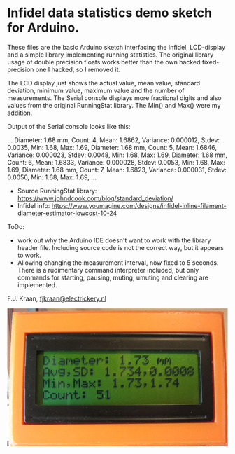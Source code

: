 # Infidel data statistics demo sketch for Arduino.

These files are the basic Arduino sketch interfacing the Infidel, LCD-display and a simple library implementing running statistics. 
The original library usage of double precision floats works better than the own hacked fixed-precision one I hacked, so I removed it.

The LCD display just shows the actual value, mean value, standard deviation, minimum value, maximum value and the number of measurements. 
The Serial console displays more fractional digits and also values from the original RunningStat library. The Min() and Max() were my addition.

Output of the Serial console looks like this:

  ...
  Diameter: 1.68 mm, Count: 4, Mean: 1.6862, Variance: 0.000012, Stdev: 0.0035, Min: 1.68, Max: 1.69,
  Diameter: 1.68 mm, Count: 5, Mean: 1.6846, Variance: 0.000023, Stdev: 0.0048, Min: 1.68, Max: 1.69,
  Diameter: 1.68 mm, Count: 6, Mean: 1.6833, Variance: 0.000028, Stdev: 0.0053, Min: 1.68, Max: 1.69,
  Diameter: 1.68 mm, Count: 7, Mean: 1.6823, Variance: 0.000031, Stdev: 0.0056, Min: 1.68, Max: 1.69,
  ...

* Source RunningStat library: https://www.johndcook.com/blog/standard_deviation/
* Infidel info: https://www.youmagine.com/designs/infidel-inline-filament-diameter-estimator-lowcost-10-24

ToDo:
* work out why the Arduino IDE doesn't want to work with the library header file. Including source code is not the correct way, but it appears to work.
* Allowing changing the measurement interval, now fixed to 5 seconds. There is a rudimentary command interpreter included, 
 but only commands for starting, pausing, muting, umuting and clearing are implemented.

F.J. Kraan, fjkraan@electrickery.nl

<img src="InfidelV0.3LCD.jpg" alt="Screenshot of the LCD showing actual diameter, mean (Avg), standard deviation (SD), minimum, maximum and measurement count.">
